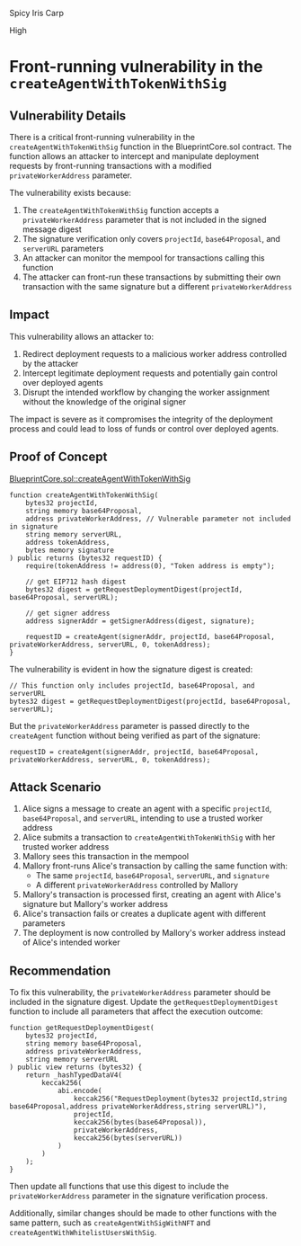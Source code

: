 Spicy Iris Carp

High

# Front-running vulnerability in the `createAgentWithTokenWithSig`

## Vulnerability Details

There is a critical front-running vulnerability in the `createAgentWithTokenWithSig` function in the BlueprintCore.sol contract. The function allows an attacker to intercept and manipulate deployment requests by front-running transactions with a modified `privateWorkerAddress` parameter.

The vulnerability exists because:

1. The `createAgentWithTokenWithSig` function accepts a `privateWorkerAddress` parameter that is not included in the signed message digest
2. The signature verification only covers `projectId`, `base64Proposal`, and `serverURL` parameters
3. An attacker can monitor the mempool for transactions calling this function
4. The attacker can front-run these transactions by submitting their own transaction with the same signature but a different `privateWorkerAddress`

## Impact

This vulnerability allows an attacker to:

1. Redirect deployment requests to a malicious worker address controlled by the attacker
2. Intercept legitimate deployment requests and potentially gain control over deployed agents
3. Disrupt the intended workflow by changing the worker assignment without the knowledge of the original signer

The impact is severe as it compromises the integrity of the deployment process and could lead to loss of funds or control over deployed agents.

## Proof of Concept

[BlueprintCore.sol::createAgentWithTokenWithSig](https://github.com/sherlock-audit/2025-03-crestal-network/blob/main/crestal-omni-contracts/src/BlueprintCore.sol#L494)

```solidity
function createAgentWithTokenWithSig(
    bytes32 projectId,
    string memory base64Proposal,
    address privateWorkerAddress, // Vulnerable parameter not included in signature
    string memory serverURL,
    address tokenAddress,
    bytes memory signature
) public returns (bytes32 requestID) {
    require(tokenAddress != address(0), "Token address is empty");

    // get EIP712 hash digest
    bytes32 digest = getRequestDeploymentDigest(projectId, base64Proposal, serverURL);

    // get signer address
    address signerAddr = getSignerAddress(digest, signature);

    requestID = createAgent(signerAddr, projectId, base64Proposal, privateWorkerAddress, serverURL, 0, tokenAddress);
}
```

The vulnerability is evident in how the signature digest is created:

```solidity
// This function only includes projectId, base64Proposal, and serverURL
bytes32 digest = getRequestDeploymentDigest(projectId, base64Proposal, serverURL);
```

But the `privateWorkerAddress` parameter is passed directly to the `createAgent` function without being verified as part of the signature:

```solidity
requestID = createAgent(signerAddr, projectId, base64Proposal, privateWorkerAddress, serverURL, 0, tokenAddress);
```

## Attack Scenario

1. Alice signs a message to create an agent with a specific `projectId`, `base64Proposal`, and `serverURL`, intending to use a trusted worker address
2. Alice submits a transaction to `createAgentWithTokenWithSig` with her trusted worker address
3. Mallory sees this transaction in the mempool
4. Mallory front-runs Alice's transaction by calling the same function with:
   - The same `projectId`, `base64Proposal`, `serverURL`, and `signature`
   - A different `privateWorkerAddress` controlled by Mallory
5. Mallory's transaction is processed first, creating an agent with Alice's signature but Mallory's worker address
6. Alice's transaction fails or creates a duplicate agent with different parameters
7. The deployment is now controlled by Mallory's worker address instead of Alice's intended worker

## Recommendation

To fix this vulnerability, the `privateWorkerAddress` parameter should be included in the signature digest. Update the `getRequestDeploymentDigest` function to include all parameters that affect the execution outcome:

```solidity
function getRequestDeploymentDigest(
    bytes32 projectId,
    string memory base64Proposal,
    address privateWorkerAddress,
    string memory serverURL
) public view returns (bytes32) {
    return _hashTypedDataV4(
        keccak256(
            abi.encode(
                keccak256("RequestDeployment(bytes32 projectId,string base64Proposal,address privateWorkerAddress,string serverURL)"),
                projectId,
                keccak256(bytes(base64Proposal)),
                privateWorkerAddress,
                keccak256(bytes(serverURL))
            )
        )
    );
}
```

Then update all functions that use this digest to include the `privateWorkerAddress` parameter in the signature verification process.

Additionally, similar changes should be made to other functions with the same pattern, such as `createAgentWithSigWithNFT` and `createAgentWithWhitelistUsersWithSig`.